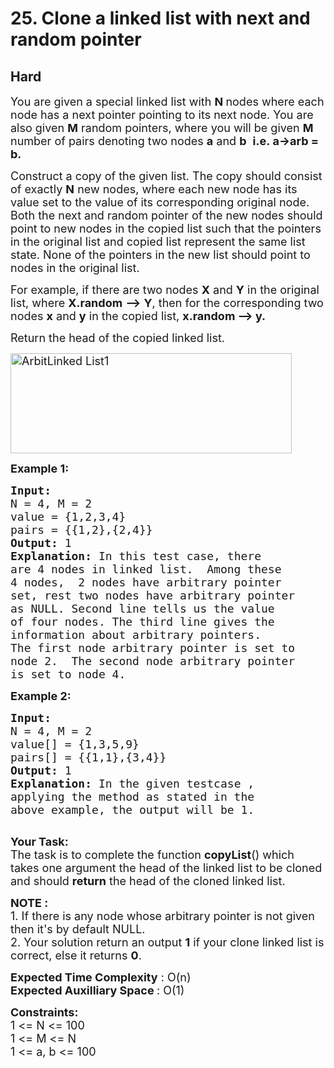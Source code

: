 # 25. Clone a linked list with next and random pointer
## Hard 
<div class="problem-statement" style="user-select: auto;">
                <p style="user-select: auto;"></p><p style="user-select: auto;"><span style="font-size: 18px; user-select: auto;">You are given a special&nbsp;linked list&nbsp;with&nbsp;<strong style="user-select: auto;">N </strong>nodes where each node has a&nbsp;next pointer pointing to its&nbsp;next node. You are also given&nbsp;<strong style="user-select: auto;">M</strong>&nbsp;random pointers, where you will be given <strong style="user-select: auto;">M </strong>number of pairs denoting two nodes <strong style="user-select: auto;">a</strong> and <strong style="user-select: auto;">b</strong>&nbsp;&nbsp;<strong style="user-select: auto;">i.e.&nbsp;</strong></span><strong style="user-select: auto;"><span style="font-size: 18px; user-select: auto;">a-&gt;arb = b.</span></strong></p>

<p style="user-select: auto;"><span style="font-size: 18px; user-select: auto;">Construct a copy of the given list. The copy should consist of exactly <strong style="user-select: auto;">N</strong>&nbsp;new nodes, where each new node has its value set to the value of its corresponding original node. Both the next and random pointer of the new nodes should point to new nodes in the copied list such that the pointers in the original list and copied list represent the same list state. None of the pointers in the new list should point to nodes in the original list.</span></p>

<p style="user-select: auto;"><span style="font-size: 18px; user-select: auto;">For example, if there are two nodes <strong style="user-select: auto;">X</strong> and <strong style="user-select: auto;">Y</strong> in the original list, where <strong style="user-select: auto;">X.random</strong> <strong style="user-select: auto;">--&gt;</strong> <strong style="user-select: auto;">Y</strong>, then for the corresponding two nodes <strong style="user-select: auto;">x</strong> and <strong style="user-select: auto;">y</strong> in the copied list, <strong style="user-select: auto;">x.random --&gt; y.</strong></span></p>

<p style="user-select: auto;"><span style="font-size: 18px; user-select: auto;">Return the head of the copied linked list.</span></p>

<p style="user-select: auto;"><span style="font-size: 18px; user-select: auto;"><img alt="ArbitLinked List1" class="aligncenter size-full wp-image-1254 img-responsive" src="https://contribute.geeksforgeeks.org/wp-content/uploads/clone.jpg" style="height: 160px; width: 450px; user-select: auto;" title="ArbitLinked List1"></span></p>

<p style="user-select: auto;"><span style="font-size: 18px; user-select: auto;"><strong style="user-select: auto;">Example 1:</strong></span></p>

<pre style="user-select: auto;"><span style="font-size: 18px; user-select: auto;"><strong style="user-select: auto;">Input:
</strong>N = 4, M = 2
value = {1,2,3,4}
pairs = {{1,2},{2,4}}
<strong style="user-select: auto;">Output: </strong>1<strong style="user-select: auto;">
Explanation: </strong>In this test case, there
are 4 nodes in linked list.&nbsp; Among these
4 nodes,&nbsp; 2 nodes have arbitrary pointer
set, rest two nodes have arbitrary pointer
as NULL. Second line tells us the value
of four nodes. The third line gives the
information about arbitrary pointers.
The first node arbitrary pointer is set to
node 2.&nbsp; The second node&nbsp;arbitrary pointer
is set to node 4.</span>
</pre>

<p style="user-select: auto;"><span style="font-size: 18px; user-select: auto;"><strong style="user-select: auto;">Example 2:</strong></span></p>

<pre style="user-select: auto;"><span style="font-size: 18px; user-select: auto;"><strong style="user-select: auto;">Input:
</strong>N = 4, M = 2
value[] = {1,3,5,9}
pairs[] = {{1,1},{3,4}}
<strong style="user-select: auto;">Output: </strong>1<strong style="user-select: auto;">
Explanation: </strong>In the given testcase ,
applying the method as stated in the
above example, the output will be 1.</span>

</pre>

<p style="user-select: auto;"><span style="font-size: 18px; user-select: auto;"><strong style="user-select: auto;">Your Task:</strong><br style="user-select: auto;">
The task is to complete the function <strong style="user-select: auto;">copyList</strong>() which takes one argument the head of the linked list to be cloned and should <strong style="user-select: auto;">return</strong> the head of the cloned linked list.</span></p>

<p style="user-select: auto;"><span style="font-size: 18px; user-select: auto;"><strong style="user-select: auto;">NOTE :&nbsp;</strong><br style="user-select: auto;">
1. If there is any node whose arbitrary pointer is not given then it's by default NULL.&nbsp;<br style="user-select: auto;">
2. Your solution return an output <strong style="user-select: auto;">1</strong> if your clone linked list is correct, else it returns <strong style="user-select: auto;">0</strong>.</span></p>

<p style="user-select: auto;"><span style="font-size: 18px; user-select: auto;"><strong style="user-select: auto;">Expected Time Complexity</strong> : O(n)<br style="user-select: auto;">
<strong style="user-select: auto;">Expected Auxilliary Space </strong>: O(1)</span></p>

<p style="user-select: auto;"><span style="font-size: 18px; user-select: auto;"><strong style="user-select: auto;">Constraints:</strong><br style="user-select: auto;">
1 &lt;= N &lt;= 100<br style="user-select: auto;">
1 &lt;= M&nbsp;&lt;= N<br style="user-select: auto;">
1 &lt;= a, b &lt;= 100</span></p>
 <p style="user-select: auto;"></p>
            </div>